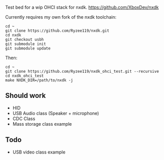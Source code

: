 Test bed for a wip OHCI stack for nxdk. https://github.com/XboxDev/nxdk

Currently requires my own fork of the nxdk toolchain:
```
cd ~
git clone https://github.com/Ryzee119/nxdk.git
cd nxdk
git checkout usbh
git submodule init
git submodule update
```

Then:
```
cd ~
git clone https://github.com/Ryzee119/nxdk_ohci_test.git --recursive
cd nxdk_ohci_test
make NXDK_DIR=/path/to/nxdk -j
```

## Should work
* HID
* USB Audio class (Speaker + microphone)
* CDC Class
* Mass storage class example

## Todo
* USB video class example 
